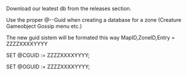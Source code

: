 Download our leatest db from the releases section.

Use the proper @--Guid when creating a database for a zone (Creature Gameobject Gossip menu etc.)

The new guid sistem will be formated this way MapID,ZoneID,Entry = ZZZZXXXXYYYY

SET @CGUID := ZZZZXXXXYYYY;

SET @OGUID := ZZZZXXXXYYYY;
